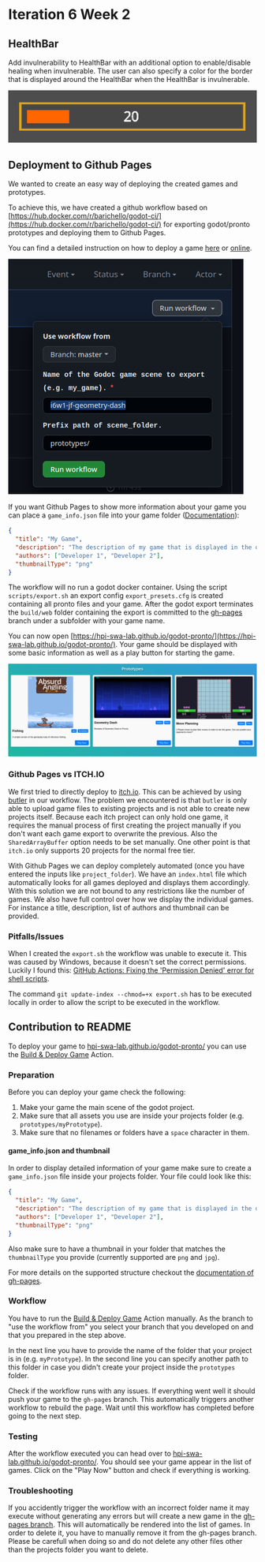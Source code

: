 # Iteration 6 Week 2

## HealthBar

Add invulnerability to HealthBar with an additional option to enable/disable healing when invulnerable. The user can also specify a color for the border that is displayed around the HealthBar when the HealthBar is invulnerable.

![HealthBar with invulnerability enabled](i6w2_Healthbar_invulnerable.png)

## Deployment to Github Pages

We wanted to create an easy way of deploying the created games and prototypes.

To achieve this, we have created a github workflow based on [https://hub.docker.com/r/barichello/godot-ci/](https://hub.docker.com/r/barichello/godot-ci/) for exporting godot/pronto prototypes and deploying them to Github Pages.

You can find a detailed instruction on how to deploy a game [here](#contribution-to-readme) or [online](https://github.com/hpi-swa-lab/godot-pronto#phase-3-deploying-your-prototypegame).

![Input Workflow](i6w2_jf_input_workflow.png)

If you want Github Pages to show more information about your game you can place a `game_info.json` file into your game folder ([Documentation](https://github.com/hpi-swa-lab/godot-pronto/blob/gh-pages/README.md)):

```json
{
  "title": "My Game",
  "description": "The description of my game that is displayed in the overview.",
  "authors": ["Developer 1", "Developer 2"],
  "thumbnailType": "png"
}
```

The workflow will no run a godot docker container. Using the script `scripts/export.sh` an export config `export_presets.cfg` is created containing all pronto files and your game. After the godot export terminates the `build/web` folder containing the export is committed to the [gh-pages](https://github.com/hpi-swa-lab/godot-pronto/tree/gh-pages) branch under a subfolder with your game name.

You can now open [https://hpi-swa-lab.github.io/godot-pronto/](https://hpi-swa-lab.github.io/godot-pronto/). Your game should be displayed with some basic information as well as a play button for starting the game.

![GH Pages](i6w2_jf_gh_pages.png)

### Github Pages vs ITCH.IO

We first tried to directly deploy to [itch.io](https://itch.io). This can be achieved by using [butler](https://itch.io/docs/butler/) in our workflow. The problem we encountered is that `butler` is only able to upload game files to existing projects and is not able to create new projects itself. Because each itch project can only hold one game, it requires the manual process of first creating the project manually if you don't want each game export to overwrite the previous. Also the `SharedArrayBuffer` option needs to be set manually. One other point is that `itch.io` only supports 20 projects for the normal free tier.

With Github Pages we can deploy completely automated (once you have entered the inputs like `project_folder`). We have an `index.html` file which automatically looks for all games deployed and displays them accordingly. With this solution we are not bound to any restrictions like the number of games. We also have full control over how we display the individual games. For instance a title, description, list of authors and thumbnail can be provided.

### Pitfalls/Issues

When I created the `export.sh` the workflow was unable to execute it. This was caused by Windows, because it doesn't set the correct permissions. Luckily I found this: [GitHub Actions: Fixing the 'Permission Denied' error for shell scripts](https://dev.to/aileenr/github-actions-fixing-the-permission-denied-error-for-shell-scripts-4gbl).

The command `git update-index --chmod=+x export.sh` has to be executed locally in order to allow the script to be executed in the workflow.

## Contribution to README

To deploy your game to [hpi-swa-lab.github.io/godot-pronto/](https://hpi-swa-lab.github.io/godot-pronto/) you can use the [Build & Deploy Game](https://github.com/hpi-swa-lab/godot-pronto/actions/workflows/build-deploy.yml) Action.

### Preparation

Before you can deploy your game check the following:

1. Make your game the main scene of the godot project.
2. Make sure that all assets you use are inside your projects folder (e.g. `prototypes/myPrototype`).
3. Make sure that no filenames or folders have a `space` character in them.

#### game_info.json and thumbnail

In order to display detailed information of your game make sure to create a `game_info.json` file inside your projects folder. Your file could look like this:

```json
{
  "title": "My Game",
  "description": "The description of my game that is displayed in the overview.",
  "authors": ["Developer 1", "Developer 2"],
  "thumbnailType": "png"
}
```

Also make sure to have a thumbnail in your folder that matches the `thumbnailType` you provide (currently supported are `png` and `jpg`).

For more details on the supported structure checkout the [documentation of gh-pages](https://github.com/hpi-swa-lab/godot-pronto/tree/gh-pages#readme).

### Workflow

You have to run the [Build & Deploy Game](https://github.com/hpi-swa-lab/godot-pronto/actions/workflows/build-deploy.yml) Action manually. As the branch to "use the workflow from" you select your branch that you developed on and that you prepared in the step above.

In the next line you have to provide the name of the folder that your project is in (e.g. `myPrototype`). In the second line you can specify another path to this folder in case you didn't create your project inside the `prototypes` folder.

Check if the workflow runs with any issues. If everything went well it should push your game to the `gh-pages` branch. This automatically triggers another workflow to rebuild the page. Wait until this workflow has completed before going to the next step.

### Testing

After the workflow executed you can head over to [hpi-swa-lab.github.io/godot-pronto/](https://hpi-swa-lab.github.io/godot-pronto/). You should see your game appear in the list of games. Click on the "Play Now" button and check if everything is working.

### Troubleshooting

If you accidently trigger the workflow with an incorrect folder name it may execute without generating any errors but will create a new game in the [gh-pages branch](https://github.com/hpi-swa-lab/godot-pronto/tree/gh-pages). This will automatically be rendered into the list of games. In order to delete it, you have to manually remove it from the gh-pages branch. Please be carefull when doing so and do not delete any other files other than the projects folder you want to delete.
